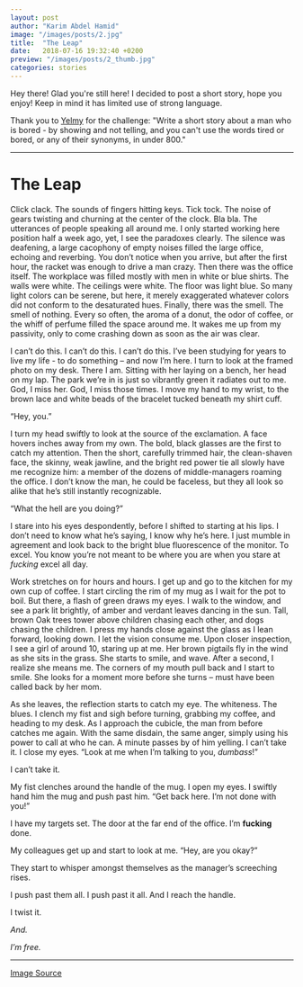 ```yaml
---
layout: post
author: "Karim Abdel Hamid"
image: "/images/posts/2.jpg"
title:  "The Leap"
date:   2018-07-16 19:32:40 +0200
preview: "/images/posts/2_thumb.jpg"
categories: stories
---
```


Hey there! Glad you're still here! I decided to post a short story, hope you enjoy! Keep in mind it has limited use of strong language.

Thank you to [Yelmy](https://someonecalledyelmy.wordpress.com/) for the challenge:
"Write a short story about a man who is bored - by showing and not telling, and you can't use the words tired or bored, or any of their synonyms, in under 800."

---

# The Leap

Click clack. The sounds of fingers hitting keys. Tick tock. The noise of gears twisting and churning at the center of the clock. Bla bla. The utterances of people speaking all around me. I only started working here position half a week ago, yet, I see the paradoxes clearly. The silence was deafening, a large cacophony of empty noises filled the large office, echoing and reverbing. You don’t notice when you arrive, but after the first hour, the racket was enough to drive a man crazy. Then there was the office itself. The workplace was filled mostly with men in white or blue shirts. The walls were white. The ceilings were white. The floor was light blue. So many light colors can be serene, but here, it merely exaggerated whatever colors did not conform to the desaturated hues. Finally, there was the smell. The smell of nothing. Every so often, the aroma of a donut, the odor of coffee, or the whiff of perfume filled the space around me. It wakes me up from my passivity, only to come crashing down as soon as the air was clear.

I can’t do this. I can’t do this. I can’t do this. I’ve been studying for years to live my life - to do something – and now I’m here. I turn to look at the framed photo on my desk. There I am. Sitting with her laying on a bench, her head on my lap. The park we’re in is just so vibrantly green it radiates out to me. God, I miss her. God, I miss those times. I move my hand to my wrist, to the brown lace and white beads of the bracelet tucked beneath my shirt cuff.

“Hey, you.”

I turn my head swiftly to look at the source of the exclamation. A face hovers inches away from my own. The bold, black glasses are the first to catch my attention. Then the short, carefully trimmed hair, the clean-shaven face, the skinny, weak jawline, and the bright red power tie all slowly have me recognize him: a member of the dozens of middle-managers roaming the office. I don’t know the man, he could be faceless, but they all look so alike that he’s still instantly recognizable.

“What the hell are you doing?”

I stare into his eyes despondently, before I shifted to starting at his lips. I don’t need to know what he’s saying, I know why he’s here. I just mumble in agreement and look back to the bright blue fluorescence of the monitor. To excel. You know you’re not meant to be where you are when you stare at *fucking* excel all day.
  
Work stretches on for hours and hours. I get up and go to the kitchen for my own cup of coffee. I start circling the rim of my mug as I wait for the pot to boil. But there, a flash of green draws my eyes. I walk to the window, and see a park lit brightly, of amber and verdant leaves dancing in the sun. Tall, brown Oak trees tower above children chasing each other, and dogs chasing the children. I press my hands close against the glass as I lean forward, looking down. I let the vision consume me. Upon closer inspection, I see a girl of around 10, staring up at me. Her brown pigtails fly in the wind as she sits in the grass. She starts to smile, and wave. After a second, I realize she means me. The corners of my mouth pull back and I start to smile. She looks for a moment more before she turns – must have been called back by her mom.

As she leaves, the reflection starts to catch my eye. The whiteness. The blues. I clench my fist and sigh before turning, grabbing my coffee, and heading to my desk. As I approach the cubicle, the man from before catches me again. With the same disdain, the same anger, simply using his power to call at who he can.
A minute passes by of him yelling. I can’t take it. I close my eyes.
“Look at me when I’m talking to you, *dumbass*!”

I can’t take it.

My fist clenches around the handle of the mug. I open my eyes. I swiftly hand him the mug and push past him.
“Get back here. I’m not done with you!”

I have my targets set. The door at the far end of the office. I’m **fucking** done.

My colleagues get up and start to look at me. “Hey, are you okay?”

They start to whisper amongst themselves as the manager’s screeching rises.

I push past them all. I push past it all. And I reach the handle.

I twist it.

_And._

_I’m free._

---

[Image Source](https://www.pexels.com/photo/light-road-landscape-nature-35600/)

